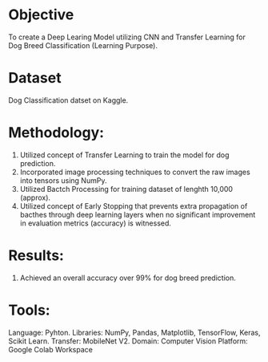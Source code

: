 # Objective
To create a Deep Learing Model utilizing CNN and Transfer Learning for Dog Breed Classification (Learning Purpose).

# Dataset
Dog Classification datset on Kaggle.

# Methodology:
 1. Utilized concept of Transfer Learning to train the model for dog prediction.
 2. Incorporated image processing techniques to convert the raw images into tensors using NumPy.
 3. Utilized Bactch Processing for training dataset of lenghth 10,000 (approx).
 4. Utilized concept of Early Stopping that prevents extra propagation of bacthes through deep learning layers when
    no significant improvement in evaluation metrics (accuracy) is witnessed.

# Results:
1. Achieved an overall accuracy over 99% for dog breed prediction.

# Tools:
Language: Pyhton.
Libraries: NumPy, Pandas, Matplotlib, TensorFlow, Keras, Scikit Learn.
Transfer: MobileNet V2.
Domain: Computer Vision
Platform: Google Colab Workspace
